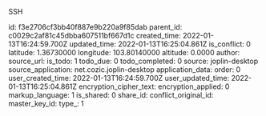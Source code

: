 SSH

id: f3e2706cf3bb40f887e9b220a9f85dab
parent_id: c0029c2af81c45dbba607511bf667d1c
created_time: 2022-01-13T16:24:59.700Z
updated_time: 2022-01-13T16:25:04.861Z
is_conflict: 0
latitude: 1.36730000
longitude: 103.80140000
altitude: 0.0000
author: 
source_url: 
is_todo: 1
todo_due: 0
todo_completed: 0
source: joplin-desktop
source_application: net.cozic.joplin-desktop
application_data: 
order: 0
user_created_time: 2022-01-13T16:24:59.700Z
user_updated_time: 2022-01-13T16:25:04.861Z
encryption_cipher_text: 
encryption_applied: 0
markup_language: 1
is_shared: 0
share_id: 
conflict_original_id: 
master_key_id: 
type_: 1